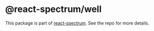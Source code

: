 # @react-spectrum/well

This package is part of [react-spectrum](https://github.com/watheia/rsp-kit). See the repo for more details.
